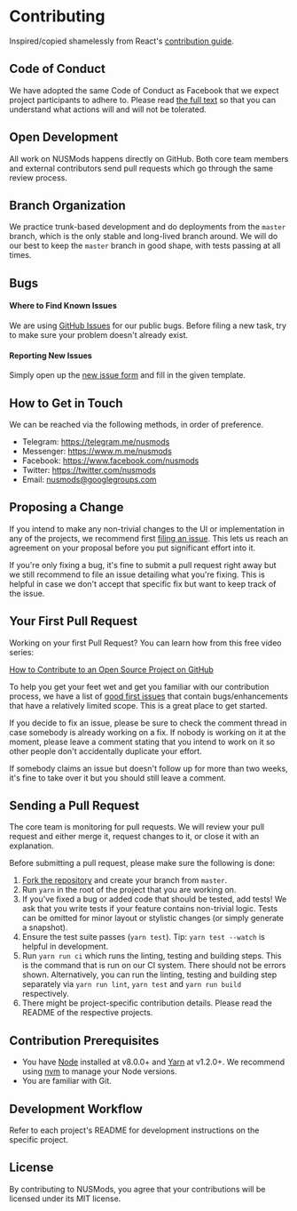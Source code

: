 # Contributing

Inspired/copied shamelessly from React's [contribution guide](https://reactjs.org/docs/how-to-contribute.html).

## Code of Conduct

We have adopted the same Code of Conduct as Facebook that we expect project participants to adhere to. Please read [the full text](https://code.facebook.com/codeofconduct) so that you can understand what actions will and will not be tolerated.

## Open Development

All work on NUSMods happens directly on GitHub. Both core team members and external contributors send pull requests which go through the same review process.

## Branch Organization

We practice trunk-based development and do deployments from the `master` branch, which is the only stable and long-lived branch around. We will do our best to keep the `master` branch in good shape, with tests passing at all times.

## Bugs

#### Where to Find Known Issues

We are using [GitHub Issues](https://github.com/nusmodifications/nusmods/issues) for our public bugs. Before filing a new task, try to make sure your problem doesn't already exist.

#### Reporting New Issues

Simply open up the [new issue form](https://github.com/nusmodifications/nusmods/issues/new) and fill in the given template.

## How to Get in Touch

We can be reached via the following methods, in order of preference.

* Telegram: https://telegram.me/nusmods
* Messenger: https://www.m.me/nusmods
* Facebook: https://www.facebook.com/nusmods
* Twitter: https://twitter.com/nusmods
* Email: nusmods@googlegroups.com

## Proposing a Change

If you intend to make any non-trivial changes to the UI or implementation in any of the projects, we recommend first [filing an issue](https://github.com/nusmodifications/nusmods/issues/new). This lets us reach an agreement on your proposal before you put significant effort into it.

If you're only fixing a bug, it's fine to submit a pull request right away but we still recommend to file an issue detailing what you're fixing. This is helpful in case we don't accept that specific fix but want to keep track of the issue.

## Your First Pull Request

Working on your first Pull Request? You can learn how from this free video series:

[How to Contribute to an Open Source Project on GitHub](https://egghead.io/series/how-to-contribute-to-an-open-source-project-on-github)

To help you get your feet wet and get you familiar with our contribution process, we have a list of [good first issues](https://github.com/nusmodifications/nusmods/issues?q=is%3Aissue+is%3Aopen+label%3A%22good+first+issue%22) that contain bugs/enhancements that have a relatively limited scope. This is a great place to get started.

If you decide to fix an issue, please be sure to check the comment thread in case somebody is already working on a fix. If nobody is working on it at the moment, please leave a comment stating that you intend to work on it so other people don't accidentally duplicate your effort.

If somebody claims an issue but doesn't follow up for more than two weeks, it's fine to take over it but you should still leave a comment.

## Sending a Pull Request

The core team is monitoring for pull requests. We will review your pull request and either merge it, request changes to it, or close it with an explanation.

Before submitting a pull request, please make sure the following is done:

1. [Fork the repository](https://github.com/nusmodifications/nusmods) and create your branch from `master`.
1. Run `yarn` in the root of the project that you are working on.
1. If you've fixed a bug or added code that should be tested, add tests! We ask that you write tests if your feature contains non-trivial logic. Tests can be omitted for minor layout or stylistic changes (or simply generate a snapshot).
1. Ensure the test suite passes (`yarn test`). Tip: `yarn test --watch` is helpful in development.
1. Run `yarn run ci` which runs the linting, testing and building steps. This is the command that is run on our CI system. There should not be errors shown. Alternatively, you can run the linting, testing and building step separately via `yarn run lint`, `yarn test` and `yarn run build` respectively.
1. There might be project-specific contribution details. Please read the README of the respective projects.

## Contribution Prerequisites

* You have [Node](https://nodejs.org/) installed at v8.0.0+ and [Yarn](https://yarnpkg.com/en/) at v1.2.0+. We recommend using [nvm](https://github.com/creationix/nvm) to manage your Node versions.
* You are familiar with Git.

## Development Workflow

Refer to each project's README for development instructions on the specific project.

## License

By contributing to NUSMods, you agree that your contributions will be licensed under its MIT license.
